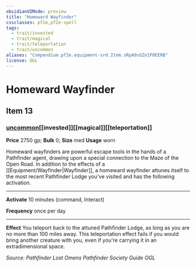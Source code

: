 ```yaml
---
obsidianUIMode: preview
title: "Homeward Wayfinder"
cssclasses: pf2e,pf2e-spell
tags:
  - trait/invested
  - trait/magical
  - trait/teleportation
  - trait/uncommon
aliases: "Compendium.pf2e.equipment-srd.Item.sRpA9sGZe1P0EERB"
license: OGL
---
```

# Homeward Wayfinder
## Item 13
### [uncommon](uncommon "Uncommon Rarity Trait")[[invested]][[magical]][[teleportation]]


**Price** 2750 gp; 
**Bulk** 0; **Size** med
**Usage** worn

Homeward wayfinders are powerful escape tools in the hands of a Pathfinder agent, drawing upon a special connection to the Maze of the Open Road. In addition to the effects of a [[Equipment/Wayfinder|Wayfinder]], a homeward wayfinder attunes itself to the most recent Pathfinder Lodge you've visited and has the following activation.

* * *

**Activate** 10 minutes (command, Interact)

**Frequency** once per day

* * *

**Effect** You teleport back to the attuned Pathfinder Lodge, as long as you are no more than 100 miles away. This teleportation effect fails if you would bring another creature with you, even if you're carrying it in an extradimensional space.

*Source: Pathfinder Lost Omens Pathfinder Society Guide*
*OGL*